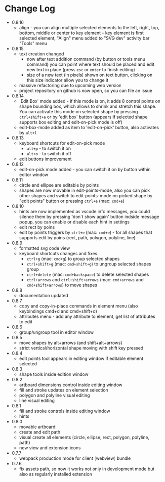 # Change Log
 - 0.8.16
   - align - you can align multiple selected elements to the left, right, top, bottom, middle or center to key element - key element is first selected element, "Align" menu added to "SVG dev" activity bar "Tools" menu
 - 0.8.15
   - text creation changed
     - now after text addition command (by button or tools menu command) you can point where text should be placed and edit new text in place (press `esc` or `enter` to finish editing)
     - size of a new text (in pixels) shown on text button, clicking on this size indicator allow you to change it
   - massive refactoring due to upcoming web version
   - project repository on github is now open, so you can file an issue
 - 0.8.14
   - 'Edit Box' mode added - if this mode is on, it adds 8 control points on shape bounding box, which allows to shrink and stretch this shape. You can activate this mode on selected shape by pressing `ctrl+shift+e` or by 'edit box' button (appears if selected shape supports box editing and edit-on-pick mode is off)
   - edit-box-mode added as item to 'edit-on-pick' button, also activates by `alt+l`
 - 0.8.13
   - keyboard shortcuts for edit-on-pick mode
     - `alt+p` - to switch it on
     - `alt+o` - to switch it off
   - edit buttons improvement
 - 0.8.12
   - edit-on-pick mode added - you can switch it on by button within editor window
 - 0.8.11
   - circle and ellipse are editable by points
   - shapes are now movable in edit-points-mode, also you can pick other shapes and switch to edit-points-mode on picked shape by "edit points" button or pressing `ctrl+e` (mac: `cmd+e`)
 - 0.8.10
   - hints are now implemented as vscode info messages, you could silence them by pressing 'don`t show again' button indside message popup, you can enable or disable each hint in settings
   - edit rect by poins
   - edit by points triggers by `ctrl+e` (mac: `cmd+e`) - for all shapes that supports edit by poins (rect, path, polygon, polyline, line)
 - 0.8.9
   - formatted svg code view
   - keyboard shortcuts changes and fixes
     - `ctrl+g` (mac: `cmd+g`) to group selected shapes
     - `ctrl+shift+g` (mac: `cmd+shift+g`) to ungroup selected shapes group
     - `ctrl+delete` (mac: `cmd+backspace`) to delete selected shapes
     - `ctrl+arrows` and `ctrl+shift+arrows` (mac: `cmd+arrows` and `cmd+shift+arrows`) to move shapes
 - 0.8.8
   - documentation updated
 - 0.8.7
   - copy and copy-in-place commands in element menu (also keybindings cmd+d and cmd+shift+d)
   - attributes menu - add any attribute to element, get list of attributes to edit
 - 0.8.6
   - group/ungroup tool in editor window
 - 0.8.5
   - move shapes by alt+arrows (and shift+alt+arrows)
   - strict vertical/horizontal shape moving with shift key pressed
 - 0.8.4
   - edit points tool appears in editing window if editable element selected
 - 0.8.3
   - shape tools inside edition window
 - 0.8.2
   - artboard dimensions control inside editing window
   - fill and stroke updates on element selection
   - polygon and polyline visual editing
   - line visual editing
 - 0.8.1
   - fill and stroke controls inside editing window
   - hints
 - 0.8.0
   - movable artboard
   - create and edit path
   - visual create all elements (circle, ellipse, rect, polygon, polyline, path)
   - new view and extension icons
 - 0.7.7
   - webpack production mode for client (webview) bundle
 - 0.7.6
   - fix assets path, so now it works not only in development mode but also as regularly installed extension
